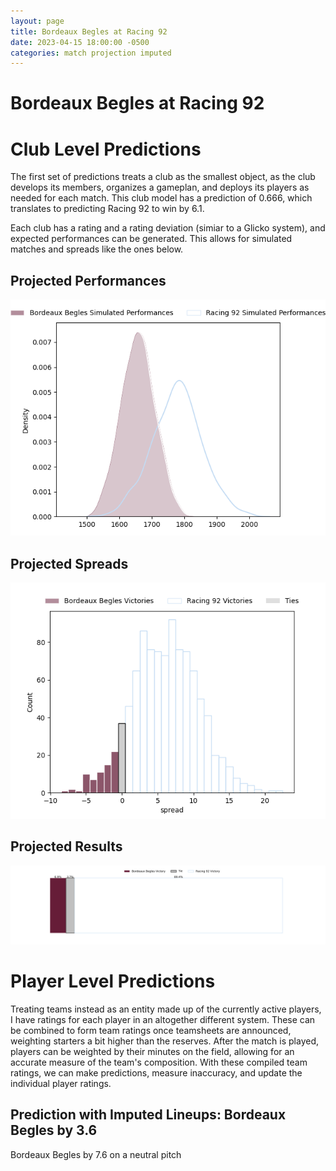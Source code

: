 ```yaml
---  
layout: page  
title: Bordeaux Begles at Racing 92  
date: 2023-04-15 18:00:00 -0500  
categories: match projection imputed  
---
```

# Bordeaux Begles at Racing 92

# Club Level Predictions


The first set of predictions treats a club as the smallest object, as the club develops its members, organizes a gameplan, and deploys its players as needed for each match. This club model has a prediction of 0.666, which translates to predicting Racing 92 to win by 6.1.

Each club has a rating and a rating deviation (simiar to a Glicko system), and expected performances can be generated. This allows for simulated matches and spreads like the ones below.
## Projected Performances


![Projected Performances](plots/performances_2023-04-15-Racing92-BordeauxBegles.png)
## Projected Spreads


![Projected Spreads](plots/spreads_2023-04-15-Racing92-BordeauxBegles.png)
## Projected Results


![Projected Results](plots/resultbar_2023-04-15-Racing92-BordeauxBegles.png)
# Player Level Predictions


Treating teams instead as an entity made up of the currently active players, I have ratings for each player in an altogether different system. These can be combined to form team ratings once teamsheets are announced, weighting starters a bit higher than the reserves. After the match is played, players can be weighted by their minutes on the field, allowing for an accurate measure of the team's composition. With these compiled team ratings, we can make predictions, measure inaccuracy, and update the individual player ratings.
## Prediction with Imputed Lineups: Bordeaux Begles by 3.6


Bordeaux Begles by 7.6 on a neutral pitch

